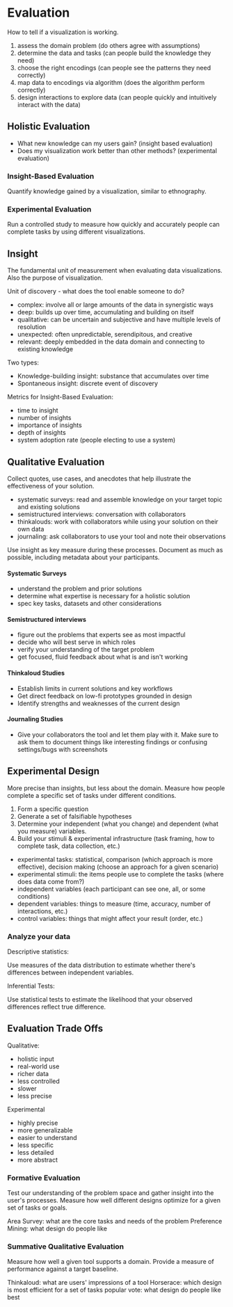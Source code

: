 # Evaluation

How to tell if a visualization is working.

1. assess the domain problem (do others agree with assumptions)
2. determine the data and tasks (can people build the knowledge they need)
3. choose the right encodings (can people see the patterns they need correctly)
4. map data to encodings via algorithm (does the algorithm perform correctly)
5. design interactions to explore data (can people quickly and intuitively
   interact with the data)

## Holistic Evaluation

- What new knowledge can my users gain? (insight based evaluation)
- Does my visualization work better than other methods? (experimental evaluation)

### Insight-Based Evaluation

Quantify knowledge gained by a visualization, similar to ethnography.

### Experimental Evaluation

Run a controlled study to measure how quickly and accurately people can complete
tasks by using different visualizations.

## Insight

The fundamental unit of measurement when evaluating data visualizations. Also
the purpose of visualization.

Unit of discovery - what does the tool enable someone to do?

- complex: involve all or large amounts of the data in synergistic ways
- deep: builds up over time, accumulating and building on itself
- qualitative: can be uncertain and subjective and have multiple levels of
  resolution
- unexpected: often unpredictable, serendipitous, and creative
- relevant: deeply embedded in the data domain and connecting to existing
  knowledge

Two types:

- Knowledge-building insight: substance that accumulates over time
- Spontaneous insight: discrete event of discovery

Metrics for Insight-Based Evaluation:

- time to insight
- number of insights
- importance of insights
- depth of insights
- system adoption rate (people electing to use a system)

## Qualitative Evaluation

Collect quotes, use cases, and anecdotes that help illustrate the effectiveness
of your solution.

- systematic surveys: read and assemble knowledge on your target topic and
  existing solutions
- semistructured interviews: conversation with collaborators
- thinkalouds: work with collaborators while using your solution on their own
  data
- journaling: ask collaborators to use your tool and note their observations

Use insight as key measure during these processes. Document as much as possible,
including metadata about your participants.

#### Systematic Surveys

- understand the problem and prior solutions
- determine what expertise is necessary for a holistic solution
- spec key tasks, datasets and other considerations

#### Semistructured interviews

- figure out the problems that experts see as most impactful
- decide who will best serve in which roles
- verify your understanding of the target problem
- get focused, fluid feedback about what is and isn't working

#### Thinkaloud Studies

- Establish limits in current solutions and key workflows
- Get direct feedback on low-fi prototypes grounded in design
- Identify strengths and weaknesses of the current design

#### Journaling Studies

- Give your collaborators the tool and let them play with it. Make sure to ask
  them to document things like interesting findings or confusing settings/bugs
  with screenshots

## Experimental Design

More precise than insights, but less about the domain. Measure how people
complete a specific set of tasks under different conditions.

1. Form a specific question
2. Generate a set of falsifiable hypotheses
3. Determine your independent (what you change) and dependent (what you measure)
   variables.
4. Build your stimuli & experimental infrastructure (task framing, how to
   complete task, data collection, etc.)

- experimental tasks: statistical, comparison (which approach is more effective), decision making (choose an approach for a given scenario)
- experimental stimuli: the items people use to complete the tasks (where does data come from?)
- independent variables (each participant can see one, all, or some conditions)
- dependent variables: things to measure (time, accuracy, number of interactions, etc.)
- control variables: things that might affect your result (order, etc.)

### Analyze your data

Descriptive statistics:

Use measures of the data distribution to estimate whether there's differences
between independent variables.

Inferential Tests:

Use statistical tests to estimate the likelihood that your observed differences
reflect true difference.

## Evaluation Trade Offs

Qualitative:

- holistic input
- real-world use
- richer data
- less controlled
- slower
- less precise

Experimental

- highly precise
- more generalizable
- easier to understand
- less specific
- less detailed
- more abstract

### Formative Evaluation

Test our understanding of the problem space and gather insight into the user's
processes. Measure how well different designs optimize for a given set of tasks
or goals.

Area Survey: what are the core tasks and needs of the problem
Preference Mining: what design do people like

### Summative Qualitative Evaluation

Measure how well a given tool supports a domain. Provide a measure of
performance against a target baseline.

Thinkaloud: what are users' impressions of a tool
Horserace: which design is most efficient for a set of tasks
popular vote: what design do people like best
